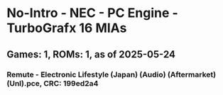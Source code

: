 # No-Intro - NEC - PC Engine - TurboGrafx 16 MIAs
## Games: 1, ROMs: 1, as of 2025-05-24

### Remute - Electronic Lifestyle (Japan) (Audio) (Aftermarket) (Unl).pce, CRC: 199ed2a4
